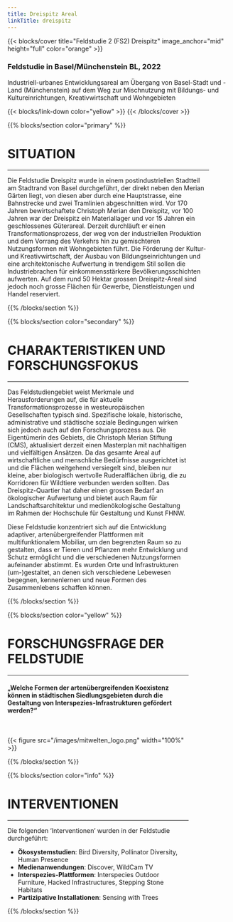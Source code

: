 ```yaml
---
title: Dreispitz Areal
linkTitle: dreispitz
---
```



{{< blocks/cover title="Feldstudie 2 (FS2) Dreispitz" image_anchor="mid" height="full" color="orange" >}}

<h3>Feldstudie in Basel/Münchenstein BL, 2022</h3>
<p class="lead mt-5">
Industriell-urbanes Entwicklungsareal am Übergang von Basel-Stadt und -Land (Münchenstein) auf dem Weg zur Mischnutzung mit Bildungs- und Kultureinrichtungen, Kreativwirtschaft und Wohngebieten
</p>
{{< blocks/link-down color="yellow" >}}
{{< /blocks/cover >}}



<!-- New Section -->

{{% blocks/section color="primary" %}}
<div class="mx-auto" style="width: 90%">
  <h1 class="text-center">SITUATION</h1>

---

Die Feldstudie Dreispitz wurde in einem postindustriellen Stadtteil am Stadtrand von Basel durchgeführt, der direkt neben den Merian Gärten liegt, von diesen aber durch eine Hauptstrasse, eine Bahnstrecke und zwei Tramlinien abgeschnitten wird. Vor 170 Jahren bewirtschaftete Christoph Merian den Dreispitz, vor 100 Jahren war der Dreispitz ein Materiallager und vor 15 Jahren ein geschlossenes Güterareal. Derzeit durchläuft er einen Transformationsprozess, der weg von der industriellen Produktion und dem Vorrang des Verkehrs hin zu gemischteren Nutzungsformen mit Wohngebieten führt. Die Förderung der Kultur- und Kreativwirtschaft, der Ausbau von Bildungseinrichtungen und eine architektonische Aufwertung in trendigem Stil sollen die Industriebrachen für einkommensstärkere Bevölkerungsschichten aufwerten. Auf dem rund 50 Hektar grossen Dreispitz-Areal sind jedoch noch grosse Flächen für Gewerbe, Dienstleistungen und Handel reserviert.


{{% /blocks/section %}}



<!-- New Section -->

{{% blocks/section color="secondary" %}}
<div class="mx-auto" style="width: 90%">
  <h1 class="text-center">CHARAKTERISTIKEN UND FORSCHUNGSFOKUS</h1>

---

Das Feldstudiengebiet weist Merkmale und Herausforderungen auf, die für aktuelle Transformationsprozesse in westeuropäischen Gesellschaften typisch sind. Spezifische lokale, historische, administrative und städtische soziale Bedingungen wirken sich jedoch auch auf den Forschungsprozess aus. Die Eigentümerin des Gebiets, die Christoph Merian Stiftung (CMS), aktualisiert derzeit einen Masterplan mit nachhaltigen und vielfältigen Ansätzen. Da das gesamte Areal auf wirtschaftliche und menschliche Bedürfnisse ausgerichtet ist und die Flächen weitgehend versiegelt sind, bleiben nur kleine, aber biologisch wertvolle Ruderalflächen übrig, die zu Korridoren für Wildtiere verbunden werden sollten. Das Dreispitz-Quartier hat daher einen grossen Bedarf an ökologischer Aufwertung und bietet auch Raum für Landschaftsarchitektur und medienökologische Gestaltung im Rahmen der Hochschule für Gestaltung und Kunst FHNW.

Diese Feldstudie konzentriert sich auf die Entwicklung adaptiver, artenübergreifender Plattformen mit multifunktionalem Mobiliar, um den begrenzten Raum so zu gestalten, dass er Tieren und Pflanzen mehr Entwicklung und Schutz ermöglicht und die verschiedenen Nutzungsformen aufeinander abstimmt. Es wurden Orte und Infrastrukturen (um-)gestaltet, an denen sich verschiedene Lebewesen begegnen, kennenlernen und neue Formen des Zusammenlebens schaffen können.

</div>
{{% /blocks/section %}}




<!-- New Section -->

{{% blocks/section color="yellow" %}}

<div class="mx-auto" style="width: 90%">
  <h1 class="text-center">FORSCHUNGSFRAGE DER FELDSTUDIE</h1>

----

<h4 class="text-center">
„Welche Formen der artenübergreifenden Koexistenz können in städtischen Siedlungsgebieten durch die Gestaltung von Interspezies-Infrastrukturen gefördert werden?“
</h4>
<br>


{{< figure src="/images/mitwelten_logo.png" width="100%" >}}
</div>

{{% /blocks/section %}}




<!-- New Section -->

{{% blocks/section color="info" %}}

<div class="mx-auto" style="width: 90%">
  <h1 class="text-center">INTERVENTIONEN</h1>

----

Die folgenden ‘Interventionen’ wurden in der Feldstudie durchgeführt:
- __Ökosystemstudien__: Bird Diversity, Pollinator Diversity, Human Presence
- __Medienanwendungen__: Discover, WildCam TV
- __Interspezies-Plattformen__: Interspecies Outdoor Furniture, Hacked Infrastructures, Stepping Stone Habitats
- __Partizipative Installationen__: Sensing with Trees

</div>

{{% /blocks/section %}}




